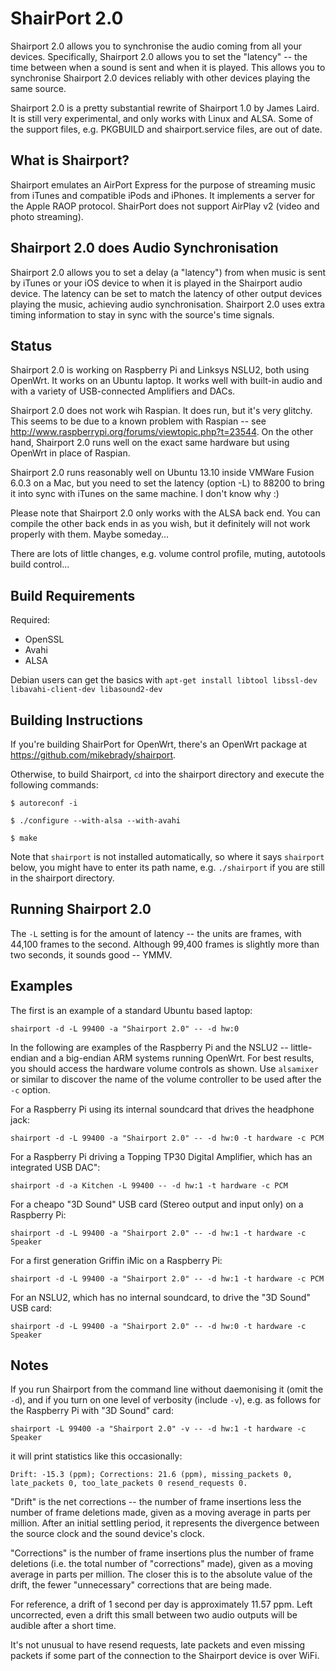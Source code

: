 ShairPort 2.0
=============

Shairport 2.0 allows you to synchronise the audio coming from all your devices. Specifically, Shairport 2.0 allows you to set the "latency" -- the time between when a sound is sent and when it is played. This allows you to synchronise Shairport 2.0 devices reliably with other devices playing the same source.

Shairport 2.0 is a pretty substantial rewrite of Shairport 1.0 by James Laird. It is still very experimental, and only works with Linux and ALSA. Some of the support files, e.g. PKGBUILD and shairport.service files, are out of date.

What is Shairport?
----------
Shairport emulates an AirPort Express for the purpose of streaming music from iTunes and compatible iPods and iPhones. It implements a server for the Apple RAOP protocol.
ShairPort does not support AirPlay v2 (video and photo streaming).

Shairport 2.0 does Audio Synchronisation
---------------------------
Shairport 2.0 allows you to set a delay (a "latency") from when music is sent by iTunes or your iOS device to when it is played in the Shairport audio device. The latency can be set to match the latency of other output devices playing the music, achieving audio synchronisation. Shairport 2.0 uses extra timing information to stay in sync with the source's time signals.

Status
------
Shairport 2.0 is working on Raspberry Pi and Linksys NSLU2, both using OpenWrt. It works on an Ubuntu laptop. It works well with built-in audio and with a variety of USB-connected Amplifiers and DACs.

Shairport 2.0 does not work wih Raspian. It does run, but it's very glitchy. This seems to be due to a known problem with Raspian -- see http://www.raspberrypi.org/forums/viewtopic.php?t=23544. On the other hand, Shairport 2.0 runs well on the exact same hardware but using OpenWrt in place of Raspian.

Shairport 2.0 runs reasonably well on Ubuntu 13.10 inside VMWare Fusion 6.0.3 on a Mac, but you need to set the latency (option -L) to 88200 to bring it into sync with iTunes on the same machine. I don't know why :) 

Please note that Shairport 2.0 only works with the ALSA back end. You can compile the other back ends in as you wish, but it definitely will not work properly with them. Maybe someday...

There are lots of little changes, e.g. volume control profile, muting, autotools build control...

Build Requirements
------------------
Required:
* OpenSSL
* Avahi
* ALSA

Debian users can get the basics with
`apt-get install libtool libssl-dev libavahi-client-dev libasound2-dev`

Building Instructions
---------------------
If you're building ShairPort for OpenWrt, there's an OpenWrt package at https://github.com/mikebrady/shairport.

Otherwise, to build Shairport, `cd` into the shairport directory and execute the following commands:

`$ autoreconf -i`

`$ ./configure --with-alsa --with-avahi`

`$ make`

Note that `shairport` is not installed automatically, so where it says `shairport` below, you might have to enter its path name, e.g. `./shairport` if you are still in the shairport directory.


Running Shairport 2.0
---------------------
The `-L` setting is for the amount of latency -- the units are frames, with 44,100 frames to the second. Although 99,400 frames  is slightly more than two seconds, it sounds good -- YMMV.

Examples
--------
The first is an example of a standard Ubuntu based laptop:

`shairport -d -L 99400 -a "Shairport 2.0" -- -d hw:0`

In the following are examples of the Raspberry Pi and the NSLU2 -- little-endian and a big-endian ARM systems running OpenWrt. For best results, you should access the hardware volume controls as shown. Use `alsamixer` or similar to discover the name of the volume controller to be used after the `-c` option.

For a Raspberry Pi using its internal soundcard that drives the headphone jack:

`shairport -d -L 99400 -a "Shairport 2.0" -- -d hw:0 -t hardware -c PCM`

For a Raspberry Pi driving a Topping TP30 Digital Amplifier, which has an integrated USB DAC":

`shairport -d -a Kitchen -L 99400 -- -d hw:1 -t hardware -c PCM`

For a cheapo "3D Sound" USB card (Stereo output and input only) on a Raspberry Pi:

`shairport -d -L 99400 -a "Shairport 2.0" -- -d hw:1 -t hardware -c Speaker`

For a first generation Griffin iMic on a Raspberry Pi:

`shairport -d -L 99400 -a "Shairport 2.0" -- -d hw:1 -t hardware -c PCM`

For an NSLU2, which has no internal soundcard, to drive the "3D Sound" USB card:

`shairport -d -L 99400 -a "Shairport 2.0" -- -d hw:0 -t hardware -c Speaker`

Notes
-----
If you run Shairport from the command line without daemonising it (omit the `-d`), and if you turn on one level of verbosity (include `-v`), e.g. as follows for the Raspberry Pi with "3D Sound" card:

`shairport -L 99400 -a "Shairport 2.0" -v -- -d hw:1 -t hardware -c Speaker`

it will print statistics like this occasionally:

`Drift: -15.3 (ppm); Corrections: 21.6 (ppm), missing_packets 0, late_packets 0, too_late_packets 0 resend_requests 0.`

"Drift" is the net corrections -- the number of frame insertions less the number of frame deletions made, given as a moving average in parts per million. After an initial settling period, it represents the divergence between the source clock and the sound device's clock.

"Corrections" is the number of frame insertions plus the number of frame deletions (i.e. the total number of "corrections" made), given as a moving average in parts per million. The closer this is to the absolute value of the drift, the fewer "unnecessary" corrections that are being made.

For reference, a drift of 1 second per day is approximately 11.57 ppm. Left uncorrected, even a drift this small between two audio outputs will be audible after a short time.

It's not unusual to have resend requests, late packets and even missing packets if some part of the connection to the Shairport device is over WiFi.
